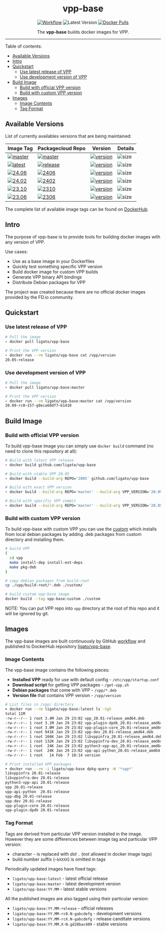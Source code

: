 <h1 align="center">vpp-base</h1>

<p align="center">
  <a href="https://github.com/ligato/vpp-base/actions?query=workflow%3A%22Build+Images%22"><img src="https://github.com/ligato/vpp-base/workflows/Build%20Images/badge.svg" alt="Workflow"></a>
  <img src="https://img.shields.io/docker/v/ligato/vpp-base/latest.svg" alt="Latest Version">
  <a href="https://hub.docker.com/r/ligato/vpp-base"><img src="https://img.shields.io/docker/pulls/ligato/vpp-base.svg" alt="Docker Pulls"></a>
</p>

<p align="center">The <b>vpp-base</b> builds docker images for VPP.</p>

---

Table of contents:
- [Available Versions](#available-versions)
- [Intro](#intro)
- [Quickstart](#quickstart)
  - [Use latest release of VPP](#use-latest-release-of-vpp)
  - [Use development version of VPP](#use-development-version-of-vpp)
- [Build Image](#build-image)
  - [Build with official VPP version](#build-with-official-vpp-version)
  - [Build with custom VPP version](#build-with-custom-vpp-version)
- [Images](#images)
  - [Image Contents](#image-contents)
  - [Tag Format](#tag-format)

## Available Versions

List of currently availables versions that are being maintained:

| Image Tag | Packagecloud Repo | Version | Details |
|---|---|---|---|
|[![master](https://img.shields.io/badge/ligato/vpp--base-master-salmon.svg?logo=docker&logoColor=white&style=popout)](https://hub.docker.com/r/ligato/vpp-base/tags?name=master) | [![master](https://img.shields.io/badge/fdio-master-salmon.svg?logo=debian)](https://packagecloud.io/fdio/master) | [![version](https://img.shields.io/docker/v/ligato/vpp-base/master.svg?color=salmon)](https://img.shields.io/docker/v/ligato/vpp-base/master.svg) | ![size](https://img.shields.io/docker/image-size/ligato/vpp-base/master) |
|[![latest](https://img.shields.io/badge/ligato/vpp--base-latest-brightgreen.svg?logo=docker&logoColor=white&style=popout)](https://hub.docker.com/r/ligato/vpp-base/tags?name=latest) | [![release](https://img.shields.io/badge/fdio-release-brightgreen.svg?logo=debian)](https://packagecloud.io/fdio/release) | [![version](https://img.shields.io/docker/v/ligato/vpp-base/latest.svg?color=brightgreen)](https://img.shields.io/docker/v/ligato/vpp-base/latest.svg) | ![size](https://img.shields.io/docker/image-size/ligato/vpp-base/latest) |
|[![24.06](https://img.shields.io/badge/ligato/vpp--base-24.06-blue.svg?logo=docker&logoColor=white&style=popout)](https://hub.docker.com/r/ligato/vpp-base/tags?name=24.06) | [![2406](https://img.shields.io/badge/fdio-2406-37327b.svg?logo=debian)](https://packagecloud.io/fdio/2406) | [![version](https://img.shields.io/docker/v/ligato/vpp-base/24.06.svg)](https://img.shields.io/docker/v/ligato/vpp-base/24.06.svg) | ![size](https://img.shields.io/docker/image-size/ligato/vpp-base/24.06) |
|[![24.02](https://img.shields.io/badge/ligato/vpp--base-24.02-blue.svg?logo=docker&logoColor=white&style=popout)](https://hub.docker.com/r/ligato/vpp-base/tags?name=24.02) | [![2402](https://img.shields.io/badge/fdio-2402-37327b.svg?logo=debian)](https://packagecloud.io/fdio/2402) | [![version](https://img.shields.io/docker/v/ligato/vpp-base/24.02.svg)](https://img.shields.io/docker/v/ligato/vpp-base/24.02.svg) | ![size](https://img.shields.io/docker/image-size/ligato/vpp-base/24.02) |
|[![23.10](https://img.shields.io/badge/ligato/vpp--base-23.10-blue.svg?logo=docker&logoColor=white&style=popout)](https://hub.docker.com/r/ligato/vpp-base/tags?name=23.10) | [![2310](https://img.shields.io/badge/fdio-2310-37327b.svg?logo=debian)](https://packagecloud.io/fdio/2310) | [![version](https://img.shields.io/docker/v/ligato/vpp-base/23.10.svg)](https://img.shields.io/docker/v/ligato/vpp-base/23.10.svg) | ![size](https://img.shields.io/docker/image-size/ligato/vpp-base/23.10) |
|[![23.06](https://img.shields.io/badge/ligato/vpp--base-23.06-blue.svg?logo=docker&logoColor=white&style=popout)](https://hub.docker.com/r/ligato/vpp-base/tags?name=23.06) | [![2306](https://img.shields.io/badge/fdio-2306-37327b.svg?logo=debian)](https://packagecloud.io/fdio/2306) | [![version](https://img.shields.io/docker/v/ligato/vpp-base/23.06.svg)](https://img.shields.io/docker/v/ligato/vpp-base/23.06.svg) | ![size](https://img.shields.io/docker/image-size/ligato/vpp-base/23.06) |





The complete list of available image tags can be found on [DockerHub][dockerhub-tags].

## Intro

The purpose of vpp-base is to provide tools for building docker images with any version of VPP.

Use cases:
* Use as a base image in your Dockerfiles
* Quickly test something specific VPP version
* Build docker image for custom VPP builds
* Generate VPP binary API bindings
* Distribute Debian packages for VPP

The project was created because there are no official docker images provided by the FD.io community.

## Quickstart

### Use latest release of VPP

```sh
# Pull the image
➢ docker pull ligato/vpp-base

# Print the VPP version
➢ docker run --rm ligato/vpp-base cat /vpp/version
20.05-release
```

### Use development version of VPP

```sh
# Pull the image
➢ docker pull ligato/vpp-base:master

# Print the VPP version
➢ docker run --rm ligato/vpp-base:master cat /vpp/version
20.09-rc0~157-g8eca60df7~b1410
```

## Build Image

### Build with official VPP version

To build vpp-base image you can simply use `docker build` command (no need to clone this repository at all):

```sh
# Build with latest VPP release
➢ docker build github.com/ligato/vpp-base

# Build with stable VPP 20.05
➢ docker build --build-arg REPO='2005' github.com/ligato/vpp-base

# Build with exact VPP version
➢ docker build --build-arg REPO='master' --build-arg VPP_VERSION='20.09-rc0~174-gbfeae8c57' github.com/ligato/vpp-base

# Build with specific VPP commit
➢ docker build --build-arg REPO='master' --build-arg VPP_VERSION='20.09-rc0~[^ ]*-g<commit>' github.com/ligato/vpp-base
```

### Build with custom VPP version

To build vpp-base with custom VPP you can use the [custom](custom/Dockerfile) which installs from local debian packages by adding .deb packages from custom directory and installing them.

```sh
# build VPP
(
  cd vpp
  make install-dep install-ext-deps
  make pkg-deb
)

# copy debian packages from build-root
cp ./vpp/build-root/*.deb ./custom/

# build custom vpp-base image
docker build --tag vpp-base:custom ./custom
```

NOTE: You can put VPP repo into `vpp` directory at the root of this repo and it will be ignored by git.

## Images

The vpp-base images are built continuously by GitHub [workflow](.github/workflows/build-images.yml) and published to DockerHub repository [ligato/vpp-base][dockerhub].

### Image Contents

The vpp-base image contains the following pieces:

- **Installed VPP** ready for use with default config - `/etc/vpp/startup.conf`
- **Download script** for getting VPP packages - `/get-vpp.sh`
- **Debian packages** that come with VPP - `/vpp/*.deb`
- **Version file** that contains VPP version - `/vpp/version`

```sh
# List files in /vpp/ directory
➤ docker run --rm ligato/vpp-base:latest ls -Sgh
total 11M
-rw-r--r-- 1 root 3.4M Jan 29 23:02 vpp_20.01-release_amd64.deb
-rw-r--r-- 1 root 3.1M Jan 29 23:02 vpp-plugin-dpdk_20.01-release_amd64.deb
-rw-r--r-- 1 root 3.0M Jan 29 23:02 vpp-plugin-core_20.01-release_amd64.deb
-rw-r--r-- 1 root 941K Jan 29 23:02 vpp-dev_20.01-release_amd64.deb
-rw-r--r-- 1 root 166K Jan 29 23:02 libvppinfra_20.01-release_amd64.deb
-rw-r--r-- 1 root 132K Jan 29 23:02 libvppinfra-dev_20.01-release_amd64.deb
-rw-r--r-- 1 root  24K Jan 29 23:02 python3-vpp-api_20.01-release_amd64.deb
-rw-r--r-- 1 root  24K Jan 29 23:02 vpp-api-python_20.01-release_amd64.deb
-rw-r--r-- 1 root   14 Feb  7 10:14 version

# Print installed VPP packages
➤ docker run --rm -i ligato/vpp-base dpkg-query -W '*vpp*'
libvppinfra	20.01-release
libvppinfra-dev	20.01-release
python3-vpp-api	20.01-release
vpp	20.01-release
vpp-api-python	20.01-release
vpp-dbg	20.01-release
vpp-dev	20.01-release
vpp-plugin-core	20.01-release
vpp-plugin-dpdk	20.01-release
```

### Tag Format

Tags are derived from particular VPP version installed in the image. However they are some differences between image tag and particular VPP version:
- character `~` is replaced  with _dot_ `.` (not allowed in docker image tags)
- build number suffix (`~bXXXX`) is omitted in tags

Periodically updated images have fixed tags:
- `ligato/vpp-base:latest` - latest official release
- `ligato/vpp-base:master` - latest development version
- `ligato/vpp-base:YY.MM`  - latest stable versions

All the published images are also tagged using their particular version:
- `ligato/vpp-base:YY.MM-release` - official releases
- `ligato/vpp-base:YY.MM-rc0.N-gabcdefg` - development versions
- `ligato/vpp-base:YY.MM-rcX.N-gabcdefg` - release canditate versions
- `ligato/vpp-base:YY.MM.X-N.gd28bac409` - stable versions


<!-- LINKS -->
[dockerhub]: https://hub.docker.com/r/ligato/vpp-base
[dockerhub-tags]: https://hub.docker.com/r/ligato/vpp-base/tags
[dockercloud-builds]: https://hub.docker.com/r/ligato/vpp-base/builds
[packagecloud-fdio]: https://packagecloud.io/fdio
